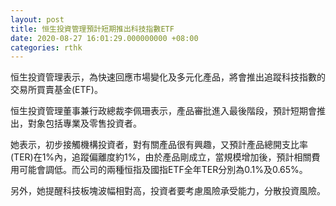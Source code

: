 ```yaml
---
layout: post
title: 恒生投資管理預計短期推出科技指數ETF
date: 2020-08-27 16:01:29.000000000 +08:00
categories: rthk
---
```


恒生投資管理表示，為快速回應市場變化及多元化產品，將會推出追蹤科技指數的交易所買賣基金(ETF)。

恒生投資管理董事兼行政總裁李佩珊表示，產品審批進入最後階段，預計短期會推出，對象包括專業及零售投資者。

她表示，初步接觸機構投資者，對有關產品很有興趣，又預計產品總開支比率(TER)在1%內，追蹤偏離度約1%，由於產品剛成立，當規模增加後，預計相關費用可能會調低。而公司的兩種恒指及國指ETF全年TER分別為0.1%及0.65%。

另外，她提醒科技板塊波幅相對高，投資者要考慮風險承受能力，分散投資風險。
